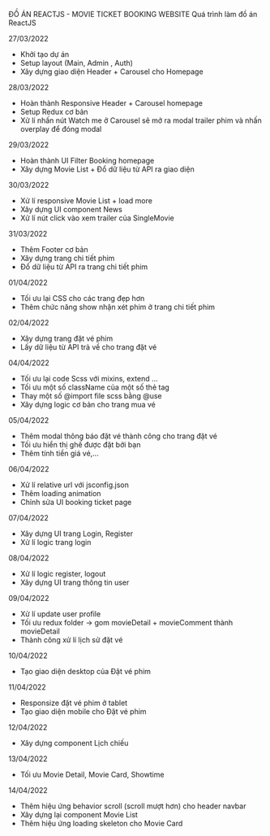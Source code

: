 ĐỒ ÁN REACTJS - MOVIE TICKET BOOKING WEBSITE
Quá trình làm đồ án ReactJS

27/03/2022

- Khởi tạo dự án
- Setup layout (Main, Admin , Auth)
- Xây dựng giao diện Header + Carousel cho Homepage

28/03/2022

- Hoàn thành Responsive Header + Carousel homepage
- Setup Redux cơ bản
- Xử lí nhấn nút Watch me ở Carousel sẽ mở ra modal trailer phim và nhấn overplay để đóng modal

29/03/2022

- Hoàn thành UI Filter Booking homepage
- Xây dựng Movie List + Đổ dữ liệu từ API ra giao diện

30/03/2022

- Xử lí responsive Movie List + load more
- Xây dựng UI component News
- Xử lí nút click vào xem trailer của SingleMovie

31/03/2022

- Thêm Footer cơ bản
- Xây dựng trang chi tiết phim
- Đổ dữ liệu từ API ra trang chi tiết phim

01/04/2022

- Tối ưu lại CSS cho các trang đẹp hơn
- Thêm chức năng show nhận xét phim ở trang chi tiết phim

02/04/2022

- Xây dựng trang đặt vé phim
- Lấy dữ liệu từ API trả về cho trang đặt vé

04/04/2022

- Tối ưu lại code Scss với mixins, extend ...
- Tối ưu một số className của một số thẻ tag
- Thay một số @import file scss bằng @use
- Xây dựng logic cơ bản cho trang mua vé

05/04/2022

- Thêm modal thông báo đặt vé thành công cho trang đặt vé
- Tối ưu hiển thị ghế được đặt bởi bạn
- Thêm tính tiền giá vé,...

06/04/2022

- Xử lí relative url với jsconfig.json
- Thêm loading animation
- Chỉnh sửa UI booking ticket page

07/04/2022

- Xây dựng UI trang Login, Register
- Xử lí logic trang login

08/04/2022

- Xử lí logic register, logout
- Xây dựng UI trang thông tin user

09/04/2022

- Xử lí update user profile
- Tối ưu redux folder -> gom movieDetail + movieComment thành movieDetail
- Thành công xử lí lịch sử đặt vé

10/04/2022

- Tạo giao diện desktop của Đặt vé phim

11/04/2022

- Responsize đặt vé phim ở tablet
- Tạo giao diện mobile cho Đặt vé phim

12/04/2022

- Xây dựng component Lịch chiếu

13/04/2022

- Tối ưu Movie Detail, Movie Card, Showtime

14/04/2022

- Thêm hiệu ứng behavior scroll (scroll mượt hơn) cho header navbar
- Xây dựng lại component Movie List
- Thêm hiệu ứng loading skeleton cho Movie Card
